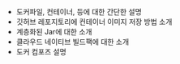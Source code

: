 - 도커파일, 컨테이너, 등에 대한 간단한 설명
- 깃허브 레포지토리에 컨테이너 이미지 저장 방법 소개
- 계층화된 Jar에 대한 소개
- 클라우드 네이티브 빌드팩에 대한 소개
- 도커 컴포즈 설명
